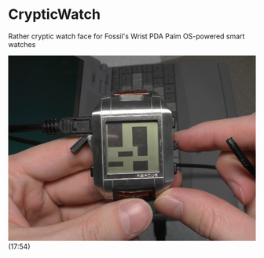 # CrypticWatch
Rather cryptic watch face for Fossil's Wrist PDA Palm OS-powered smart watches

![Watchface running on the WristPDA](assets/images/watchface.png)
(17:54)
